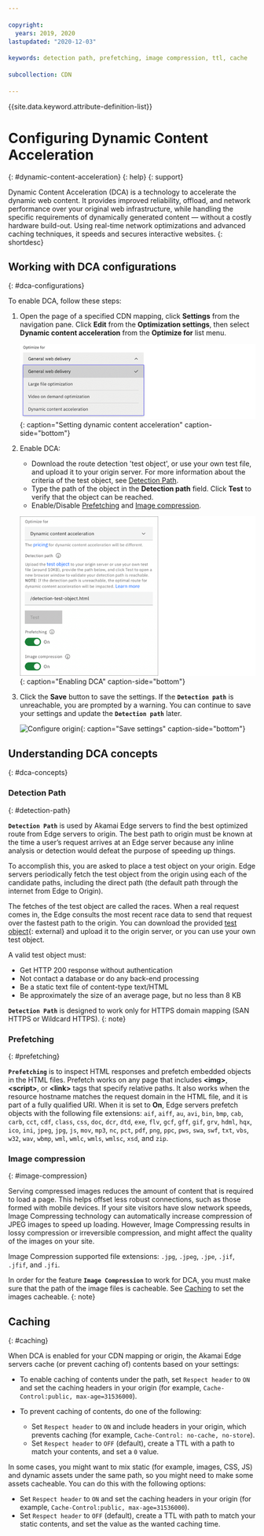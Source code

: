 ```yaml
---

copyright:
  years: 2019, 2020
lastupdated: "2020-12-03"

keywords: detection path, prefetching, image compression, ttl, cache

subcollection: CDN

---
```


{{site.data.keyword.attribute-definition-list}}

# Configuring Dynamic Content Acceleration
{: #dynamic-content-acceleration}
{: help}
{: support}

Dynamic Content Acceleration (DCA) is a technology to accelerate the dynamic web content.
It provides improved reliability, offload, and network performance over your original web infrastructure, while handling the specific requirements of dynamically generated content — without a costly hardware build-out. Using real-time network optimizations and advanced caching techniques, it speeds and secures interactive websites.
{: shortdesc}

## Working with DCA configurations
{: #dca-configurations}

To enable DCA, follow these steps:

1. Open the page of a specified CDN mapping, click **Settings** from the navigation pane. Click **Edit** from the **Optimization settings**, then select **Dynamic content acceleration** from the **Optimize for** list menu.

   ![Configure origin](images/settings-dca-switch.png){: caption="Setting dynamic content acceleration" caption-side="bottom"}

2. Enable DCA:

   - Download the route detection 'test object', or use your own test file, and upload it to your origin server. For more information about the criteria of the test object, see [Detection Path](#detection-path).
   - Type the path of the object in the **Detection path** field. Click **Test** to verify that the object can be reached.
   - Enable/Disable [Prefetching](#prefetching) and [Image compression](#image-compression).

   ![Configure origin](images/settings-dca-input.png){: caption="Enabling DCA" caption-side="bottom"}

3. Click the **Save** button to save the settings. If the **`Detection path`** is unreachable, you are prompted by a warning. You can continue to save your settings and update the **`Detection path`** later.

   ![Configure origin](images/settings-dca-save.png){: caption="Save settings" caption-side="bottom"}

## Understanding DCA concepts
{: #dca-concepts}

### Detection Path
{: #detection-path}

**`Detection Path`** is used by Akamai Edge servers to find the best optimized route from Edge servers to origin.
The best path to origin must be known at the time a user’s request arrives at an Edge server because any inline analysis or detection would defeat the purpose of speeding up things.

To accomplish this, you are asked to place a test object on your origin. Edge servers periodically fetch the test object from the origin using each of the candidate paths, including the direct path (the default path through the internet from Edge to Origin).

The fetches of the test object are called the races. When a real request comes in, the Edge consults the most recent race data to send that request over the fastest path to the origin.
You can download the provided [test object](https://public.dhe.ibm.com/cloud/bluemix/network/cdn/route-detection-test-object.html){: external} and upload it to the origin server, or you can use your own test object.

A valid test object must:
* Get HTTP 200 response without authentication
* Not contact a database or do any back-end processing
* Be a static text file of content-type text/HTML
* Be approximately the size of an average page, but no less than 8 KB


**`Detection Path`** is designed to work only for HTTPS domain mapping (SAN HTTPS or Wildcard HTTPS).
{: note}

### Prefetching
{: #prefetching}

**`Prefetching`** is to inspect HTML responses and prefetch embedded objects in the HTML files. Prefetch works on any page that includes **&lt;img&gt;**, **&lt;script&gt;**, or **&lt;link&gt;** tags that specify relative paths. It also works when the resource hostname matches the request domain in the HTML file, and it is part of a fully qualified URI. When it is set to **On**, Edge servers prefetch objects with the following file extensions:
`aif`, `aiff`, `au`, `avi`, `bin`, `bmp`, `cab`, `carb`, `cct`, `cdf`, `class`, `css`, `doc`, `dcr`, `dtd`, `exe`, `flv`, `gcf`, `gff`, `gif`, `grv`, `hdml`, `hqx`, `ico`, `ini`, `jpeg`, `jpg`, `js`, `mov`, `mp3`, `nc`, `pct`, `pdf`, `png`, `ppc`, `pws`, `swa`, `swf`, `txt`, `vbs`, `w32`, `wav`, `wbmp`, `wml`, `wmlc`, `wmls`, `wmlsc`, `xsd`, and `zip`.

### Image compression
{: #image-compression}

Serving compressed images reduces the amount of content that is required to load a page. This helps offset less robust connections, such as those formed with mobile devices. If your site visitors have slow network speeds, Image Compressing technology can automatically increase compression of JPEG images to speed up loading. However, Image Compressing results in lossy compression or irreversible compression, and might affect the quality of the images on your site.  

Image Compression supported file extensions: `.jpg`, `.jpeg`, `.jpe`, `.jif`, `.jfif`, and `.jfi`.

In order for the feature **`Image Compression`** to work for DCA, you must make sure that the path of the image files is cacheable. See [Caching](#caching-cache-content) to set the images cacheable.
{: note}

## Caching
{: #caching}

When DCA is enabled for your CDN mapping or origin, the Akamai Edge servers cache (or prevent caching of) contents based on your settings:

* To enable caching of contents under the path, set `Respect header` to `ON` and set the caching headers in your origin (for example, `Cache-Control:public, max-age=31536000`).

* To prevent caching of contents, do one of the following:

   - Set `Respect header` to `ON` and include headers in your origin, which prevents caching (for example, `Cache-Control: no-cache, no-store`).
   - Set `Respect header` to `OFF` (default), create a TTL with a path to match your contents, and set a `0` value.

In some cases, you might want to mix static (for example, images, CSS, JS) and dynamic assets under the same path, so you might need to make some assets cacheable. You can do this with the following options:

- Set `Respect header` to `ON` and set the caching headers in your origin (for example, `Cache-Control:public, max-age=31536000`).
- Set `Respect header` to `OFF` (default), create a TTL with path to match your static contents, and set the value as the wanted caching time.
